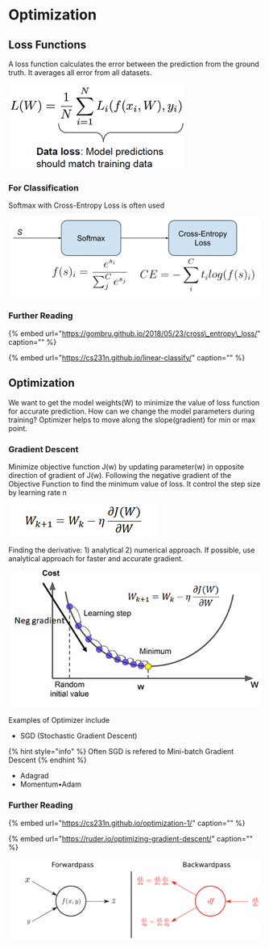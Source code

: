 # Optimization

## Loss Functions

A loss function calculates the error between the prediction from the ground truth. It averages all error from all datasets.

![](../../../images/image%20%2829%29.png)

### For Classification

Softmax with Cross-Entropy Loss is often used

![](../../../images/image%20%2849%29.png)

### Further Reading

{% embed url="https://gombru.github.io/2018/05/23/cross\_entropy\_loss/" caption="" %}

{% embed url="https://cs231n.github.io/linear-classify/" caption="" %}

## Optimization

We want to get the model weights\(W\) to minimize the value of loss function for accurate prediction. How can we change the model parameters during training? Optimizer helps to move along the slope\(gradient\) for min or max point.

### Gradient Descent

Minimize objective function J\(w\) by updating parameter\(w\) in opposite direction of gradient of J\(w\). Following the negative gradient of the Objective Function to find the minimum value of loss. It control the step size by learning rate n

![](../../../images/image%20%2885%29.png)

Finding the derivative: 1\) analytical 2\) numerical approach. If possible, use analytical approach for faster and accurate gradient.

![](../../../images/image%20%2847%29.png)

Examples of Optimizer include

* SGD \(Stochastic Gradient Descent\)

{% hint style="info" %}
Often SGD is refered to Mini-batch Gradient Descent
{% endhint %}

* Adagrad
* Momentum•Adam

### Further Reading

{% embed url="https://cs231n.github.io/optimization-1/" caption="" %}

{% embed url="https://ruder.io/optimizing-gradient-descent/" caption="" %}

![Forward vs backward pass](../../../images/image%20%2850%29.png)

